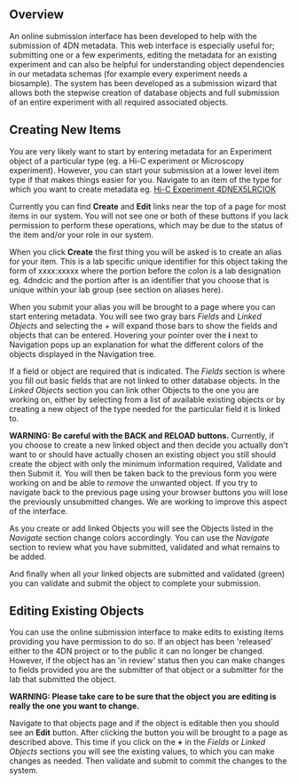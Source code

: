 ## Overview 

An online submission interface has been developed to help with the submission of 4DN metadata.  This web interface is especially useful for; submitting one or a few experiments, editing the metadata for an existing experiment and can also be helpful for understanding object dependencies in our metadata schemas (for example every experiment needs a biosample).  The system has been developed as a submission wizard that allows both the stepwise creation of database objects and full submission of an entire experiment with all required associated objects.

## Creating New Items

You are very likely want to start by entering metadata for an Experiment object of a particular type (eg. a Hi-C experiment or Microscopy experiment).  However, you can start your submission at a lower level item type if that makes things easier for you.
Navigate to an item of the type for which you want to create metadata eg. [Hi-C Experiment 4DNEX5LRCIOK](https://testportal.4dnucleome.org/experiments-hi-c/4DNEX5LRCIOK/)  

Currently you can find **Create** and **Edit** links near the top of a page for most items in our system.  You will not see one or both of these buttons if you lack permission to perform these operations, which may be due to the status of the item and/or your role in our system. 

When you click **Create** the first thing you will be asked is to create an alias for your item.  This is a lab specific unique identifier for this object taking the form of xxxx:xxxxx where the portion before the colon is a lab designation eg. 4dndcic and the portion after is an identifier that you choose that is unique within your lab group (see section on aliases here).

When you submit your alias you will be brought to a page where you can start entering metadata.  You will see two gray bars *Fields* and *Linked Objects* and selecting the *+* will expand those bars to show the fields and objects that can be entered.  Hovering your pointer over the **i** next to Navigation pops up an explanation for what the different colors of the objects displayed in the Navigation tree.

If a field or object are required that is indicated.  The *Fields* section is where you fill out basic fields that are not linked to other database objects.  In the *Linked Objects* section you can link other Objects to the one you are working on, either by selecting from a list of available existing objects or by creating a new object of the type needed for the particular field it is linked to.

**WARNING: Be careful with the BACK and RELOAD buttons.** Currently, if you choose to create a new linked object and then decide you actually don't want to or should have actually chosen an existing object you still should create the object with only the minimum information required, Validate and then Submit it.  You will then be taken back to the previous form you were working on and be able to *remove* the unwanted object.  If you try to navigate back to the previous page using your browser buttons you will lose the previously unsubmitted changes.  We are working to improve this aspect of the interface.

As you create or add linked Objects you will see the Objects listed in the *Navigate* section change colors accordingly.  You can use the *Navigate* section to review what you have submitted, validated and what remains to be added.

And finally when all your linked objects are submitted and validated (green) you can validate and submit the object to complete your submission. 

## Editing Existing Objects

You can use the online submission interface to make edits to existing items providing you have permission to do so.  If an object has been 'released' either to the 4DN project or to the public it can no longer be changed.  However, if the object has an 'in review' status then you can make changes to fields provided you are the submitter of that object or a submitter for the lab that submitted the object.  

**WARNING: Please take care to be sure that the object you are editing is really the one you want to change.**

Navigate to that objects page and if the object is editable then you should see an **Edit** button.  After clicking the button you will be brought to a page as described above.  This time if you click on the **+** in the *Fields* or *Linked Objects* sections you will see the existing values, to which you can make changes as needed.  Then validate and submit to commit the changes to the system.

